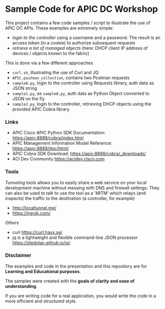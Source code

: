 # Sample Code for APIC DC Workshop

This project contains a few code samples / script to illustrate the use of APIC DC APIs. These examples are extremely simple:

- *login to the controller* using a username and a password. The result is an access token (in a cookie) to authorize subsequent requests
- *retrieve a list of managed objects* (here: DHCP client IP address of devices / objects known to the fabric)

This is done via a few different approaches

- `curl.sh`, illustrating the use of Curl and JQ
- `APIC.postman_collection`, contains two Postman requests
- `sample0.py`, login to the controller using Requests library, auth data as JSON string
- `sample1.py`, as `sample0.py`, auth data as Python Object converted to JSON on the fly
- `sample2.py`, login to the controller, retrieving DHCP objects using the provided APIC Cobra library

### Links

- APIC Cisco APIC Python SDK Documentation: <https://apic:8888/cobra/index.html>
- APIC Management Information Model Reference: <https://apic:8888/doc/html/>
- APIC Cobra SDK Download: <https://apic:8888/cobra/_downloads/>
- ACI Dev Community <https://acidev.cisco.com>

### Tools

*Tunneling tools* allows you to easily share a web service on your local development machine without messing with DNS and firewall settings. They can also be used to talk to use the tool as a 'MITM' which relays (and inspects) the traffic to the destination (a controller, for example)

- <http://localtunnel.me/>
- <https://ngrok.com/>

*Others*

- curl <https://curl.haxx.se/>
- jq is a lightweight and flexible command-line JSON processor <https://stedolan.github.io/jq/>

### Disclaimer

The examples and code in the presentation and this repository are for **Learning and Educational purposes**.The samples were created with the **goals of clarity and ease of understanding**.If you are writing code for a real application, you would write the code in a more efficient and structured style.